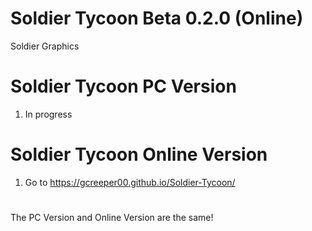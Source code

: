 # Soldier Tycoon Beta 0.2.0 (Online)
Soldier Graphics



# Soldier Tycoon PC Version
1. In progress

# Soldier Tycoon Online Version
1. Go to https://gcreeper00.github.io/Soldier-Tycoon/

#

The PC Version and Online Version are the same!

